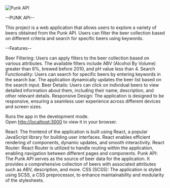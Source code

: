 ![Punk API](src/assets/Screenshot%2023-06-15%at%18.29.02.png)

--PUNK API--

This project is a web application that allows users to explore a variety of beers obtained from the Punk API. Users can filter the beer collection based on different criteria and search for specific beers using keywords.

--Features--

Beer Filtering: Users can apply filters to the beer collection based on various attributes. The available filters include ABV (Alcohol By Volume) greater than 6%, brewed before 2010, and pH value less than 4.
Search Functionality: Users can search for specific beers by entering keywords in the search bar. The application dynamically updates the beer list based on the search input.
Beer Details: Users can click on individual beers to view detailed information about them, including their name, description, and other relevant details.
Responsive Design: The application is designed to be responsive, ensuring a seamless user experience across different devices and screen sizes.

Runs the app in the development mode.\
Open [http://localhost:3000](http://localhost:3000) to view it in your browser.

React: The frontend of the application is built using React, a popular JavaScript library for building user interfaces. React enables efficient rendering of components, dynamic updates, and smooth interactivity.
React Router: React Router is utilized to handle routing within the application, enabling navigation between different pages and components.
Punk API: The Punk API serves as the source of beer data for the application. It provides a comprehensive collection of beers with associated attributes such as ABV, description, and more.
CSS (SCSS): The application is styled using SCSS, a CSS preprocessor, to enhance maintainability and modularity of the stylesheets.
